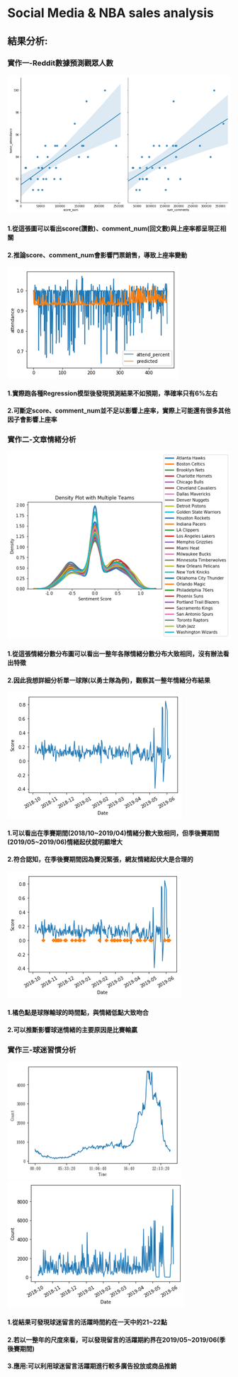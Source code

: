 # Social Media & NBA sales analysis
## 結果分析:
### 實作一-Reddit數據預測觀眾人數
![image](https://github.com/Nicetiesniceties/NBA_Sales_Analysis/blob/master/social_media/EDA/%E5%90%84%E9%9A%8A%E8%AE%9A%E6%95%B8%E3%80%81%E5%9B%9E%E6%96%87%E6%95%B8%E8%88%87%E4%B8%8A%E5%BA%A7%E7%8E%87%E9%97%9C%E4%BF%82%E5%9C%96(2018-2019%E7%90%83%E5%AD%A3).png)
#### 1.從這張圖可以看出score(讚數)、comment_num(回文數)與上座率都呈現正相關
#### 2.推論score、comment_num會影響門票銷售，導致上座率變動
![image](https://github.com/Nicetiesniceties/NBA_Sales_Analysis/blob/master/social_media/EDA/polynomial%20regression(2018-2019%E7%90%83%E5%AD%A3).png)
#### 1.實際跑各種Regression模型後發現預測結果不如預期，準確率只有6%左右
#### 2.可斷定score、comment_num並不足以影響上座率，實際上可能還有很多其他因子會影響上座率
### 實作二-文章情緒分析
![image](https://github.com/Nicetiesniceties/NBA_Sales_Analysis/blob/master/social_media/EDA/%E5%90%84%E9%9A%8A%E6%83%85%E7%B7%92%E5%88%86%E6%95%B8%E5%88%86%E5%B8%83%E5%9C%96(2018-2019%E7%90%83%E5%AD%A3).png)
#### 1.從這張情緒分數分布圖可以看出一整年各隊情緒分數分布大致相同，沒有辦法看出特徵
#### 2.因此我想詳細分析單一球隊(以勇士隊為例)，觀察其一整年情緒分布結果
![image](https://github.com/Nicetiesniceties/NBA_Sales_Analysis/blob/master/social_media/EDA/%E5%8B%87%E5%A3%AB%E9%9A%8A%E6%83%85%E7%B7%92%E5%88%86%E6%95%B8%E6%8A%98%E7%B7%9A%E5%9C%96(2018-2019%E7%90%83%E5%AD%A3).png)
#### 1.可以看出在季賽期間(2018/10~2019/04)情緒分數大致相同，但季後賽期間(2019/05~2019/06)情緒起伏就明顯增大
#### 2.符合認知，在季後賽期間因為賽況緊張，網友情緒起伏大是合理的
![image](https://github.com/Nicetiesniceties/NBA_Sales_Analysis/blob/master/social_media/EDA/%E5%8B%87%E5%A3%AB%E9%9A%8A%E6%83%85%E7%B7%92%E5%88%86%E6%95%B8%E6%8A%98%E7%B7%9A%E5%9C%96(2018-2019%E7%90%83%E5%AD%A3)%E6%A9%98%E8%89%B2%E9%BB%9E%E7%82%BA%E7%90%83%E9%9A%8A%E8%BC%B8%E7%90%83%E6%99%82%E9%96%93%E9%BB%9E.png)
#### 1.橘色點是球隊輸球的時間點，與情緒低點大致吻合
#### 2.可以推斷影響球迷情緒的主要原因是比賽輸贏
### 實作三-球迷習慣分析
![image](https://github.com/Nicetiesniceties/NBA_Sales_Analysis/blob/master/social_media/EDA/%E5%90%84%E5%80%8B%E6%99%82%E9%96%93%E9%BB%9E%E7%95%99%E8%A8%80%E4%BA%BA%E6%95%B8(%E5%8B%87%E5%A3%AB%E9%9A%8A).png)
![image](https://github.com/Nicetiesniceties/NBA_Sales_Analysis/blob/master/social_media/EDA/%E4%B8%80%E5%B9%B4%E9%96%93%E7%95%99%E8%A8%80%E4%BA%BA%E6%95%B8(%E5%8B%87%E5%A3%AB%E9%9A%8A).png)
#### 1.從結果可發現球迷留言的活躍時間約在一天中的21~22點
#### 2.若以一整年的尺度來看，可以發現留言的活躍期約界在2019/05~2019/06(季後賽期間)
#### 3.應用:可以利用球迷留言活躍期進行較多廣告投放或商品推銷
